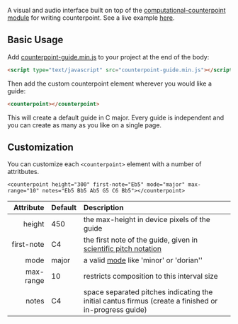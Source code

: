 A visual and audio interface built on top of the [computational-counterpoint module](https://github.com/jrleszcz/counterpoint) for writing counterpoint. See a live example [here](http://musicmachine.io).

## Basic Usage
Add [counterpoint-guide.min.js](counterpoint-guide.min.js) to your project at the end of the body:
```html
<script type="text/javascript" src="counterpoint-guide.min.js"></script>
```

Then add the custom counterpoint element wherever you would like a guide:
```html
<counterpoint></counterpoint>
```
This will create a default guide in C major.  Every guide is independent and you can create as many as you like on a single page.

## Customization
You can customize each `<counterpoint>` element with a number of attritbutes.

```
<counterpoint height="300" first-note="Eb5" mode="major" max-range="10" notes="Eb5 Bb5 Ab5 G5 C6 Bb5"></counterpoint>
```

Attribute    |  Default |  Description
---------:   | :------- | :--------------------------------------------
 height      | 450      | the max-height in device pixels of the guide
 first-note  | C4       | the first note of the guide, given in [scientific pitch notation](https://en.wikipedia.org/wiki/Scientific_pitch_notation)
 mode        | major    | a valid [mode](https://en.wikipedia.org/wiki/Mode_(music)#Modern) like 'minor' or 'dorian''
 max-range   | 10       | restricts composition to this interval size
 notes       | C4       | space separated pitches indicating the initial cantus firmus (create a finished or in-progress guide)